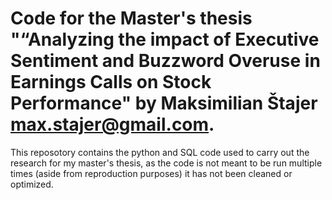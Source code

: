 # Code for the Master's thesis "“Analyzing the impact of Executive Sentiment and Buzzword Overuse in Earnings Calls on Stock Performance" by Maksimilian Štajer [max.stajer@gmail.com](mailto:max.stajer@gmail.com).

This reposotory contains the python and SQL code used to carry out the research for my master's thesis, as the code is not meant to be run multiple times (aside from reproduction purposes) it has not been cleaned or optimized.
